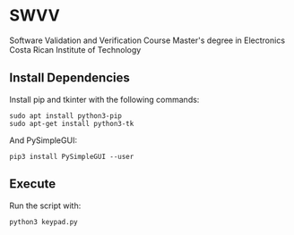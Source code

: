 # SWVV
Software Validation and Verification Course 
Master's degree in Electronics
Costa Rican Institute of Technology

## Install Dependencies
Install pip and tkinter with the following commands:
```
sudo apt install python3-pip
sudo apt-get install python3-tk
```

And PySimpleGUI:
```
pip3 install PySimpleGUI --user

```

## Execute
Run the script with:
```
python3 keypad.py

```


